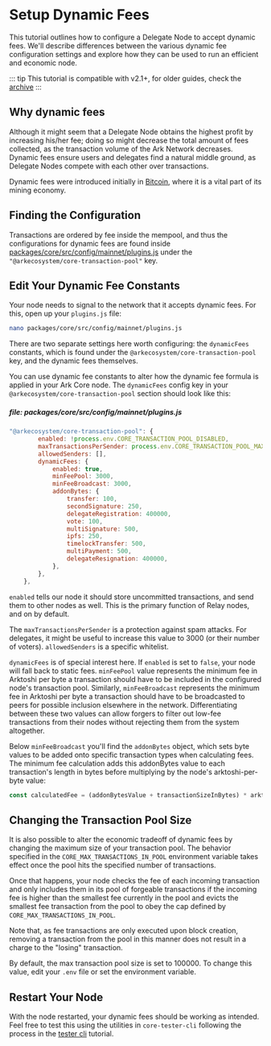 # Setup Dynamic Fees

This tutorial outlines how to configure a Delegate Node to accept dynamic fees. We'll describe differences between the various dynamic fee configuration settings and explore how they can be used to run an efficient and economic node.

::: tip
This tutorial is compatible with v2.1+, for older guides, check the [archive](/archive/tutorials/dynamic-fees.md)
:::

## Why dynamic fees

Although it might seem that a Delegate Node obtains the highest profit by increasing his/her fee; doing so might decrease the total amount of fees collected, as the transaction volume of the Ark Network decreases. Dynamic fees ensure users and delegates find a natural middle ground, as Delegate Nodes compete with each other over transactions.

Dynamic fees were introduced initially in [Bitcoin](https://en.bitcoin.it/wiki/Miner_fees), where it is a vital part of its mining economy.

## Finding the Configuration

Transactions are ordered by fee inside the mempool, and thus the configurations for dynamic fees are found inside [packages/core/src/config/mainnet/plugins.js](https://github.com/ArkEcosystem/core/blob/master/packages/core/src/config/mainnet/plugins.js) under the `"@arkecosystem/core-transaction-pool"` key.

## Edit Your Dynamic Fee Constants

Your node needs to signal to the network that it accepts dynamic fees. For this, open up your `plugins.js` file:

```bash
nano packages/core/src/config/mainnet/plugins.js
```

There are two separate settings here worth configuring: the `dynamicFees` constants, which is found under the `@arkecosystem/core-transaction-pool` key, and the dynamic fees themselves.

You can use dynamic fee constants to alter how the dynamic fee formula is applied in your Ark Core node. The `dynamicFees` config key in your `@arkecosystem/core-transaction-pool` section should look like this:

##### file: packages/core/src/config/mainnet/plugins.js

```js
"@arkecosystem/core-transaction-pool": {
        enabled: !process.env.CORE_TRANSACTION_POOL_DISABLED,
        maxTransactionsPerSender: process.env.CORE_TRANSACTION_POOL_MAX_PER_SENDER || 300,
        allowedSenders: [],
        dynamicFees: {
            enabled: true,
            minFeePool: 3000,
            minFeeBroadcast: 3000,
            addonBytes: {
                transfer: 100,
                secondSignature: 250,
                delegateRegistration: 400000,
                vote: 100,
                multiSignature: 500,
                ipfs: 250,
                timelockTransfer: 500,
                multiPayment: 500,
                delegateResignation: 400000,
            },
        },
    },
```

`enabled` tells our node it should store uncommitted transactions, and send them to other nodes as well. This is the primary function of Relay nodes, and on by default.

The `maxTransactionsPerSender` is a protection against spam attacks. For delegates, it might be useful to increase this value to 3000 (or their number of voters). `allowedSenders` is a specific whitelist. 

`dynamicFees` is of special interest here. If `enabled` is set to `false`, your node will fall back to static fees. `minFeePool` value represents the minimum fee in Arktoshi per byte a transaction should have to be included in the configured node's transaction pool. Similarly, `minFeeBroadcast` represents the minimum fee in Arktoshi per byte a transaction should have to be broadcasted to peers for possible inclusion elsewhere in the network. Differentiating between these two values can allow forgers to filter out low-fee transactions from their nodes without rejecting them from the system altogether.

Below `minFeeBroadcast` you'll find the `addonBytes` object, which sets byte values to be added onto specific transaction types when calculating fees. The minimum fee calculation adds this addonBytes value to each transaction's length in bytes before multiplying by the node's arktoshi-per-byte value:

```js
const calculatedFee = (addonBytesValue + transactionSizeInBytes) * arktoshiPerByte
```

## Changing the Transaction Pool Size

It is also possible to alter the economic tradeoff of dynamic fees by changing the maximum size of your transaction pool. The behavior specified in the `CORE_MAX_TRANSACTIONS_IN_POOL` environment variable takes effect once the pool hits the specified number of transactions.

Once that happens, your node checks the fee of each incoming transaction and only includes them in its pool of forgeable transactions if the incoming fee is higher than the smallest fee currently in the pool and evicts the smallest fee transaction from the pool to obey the cap defined by `CORE_MAX_TRANSACTIONS_IN_POOL`.

Note that, as fee transactions are only executed upon block creation, removing a transaction from the pool in this manner does not result in a charge to the "losing" transaction.

By default, the max transaction pool size is set to 100000. To change this value, edit your `.env` file or set the environment variable.

## Restart Your Node

With the node restarted, your dynamic fees should be working as intended. Feel free to test this using the utilities in `core-tester-cli` following the process in the [tester cli](https://docs.ark.io/tutorials/developer/tester-cli-transaction.html) tutorial.
